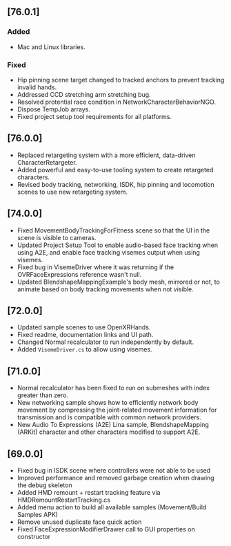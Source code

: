 ## [76.0.1]

### Added

- Mac and Linux libraries.

### Fixed

- Hip pinning scene target changed to tracked anchors to prevent tracking invalid hands.
- Addressed CCD stretching arm stretching bug.
- Resolved protential race condition in NetworkCharacterBehaviorNGO.
- Dispose TempJob arrays.
- Fixed project setup tool requirements for all platforms.

## [76.0.0]
- Replaced retargeting system with a more efficient, data-driven CharacterRetargeter.
- Added powerful and easy-to-use tooling system to create retargeted characters.
- Revised body tracking, networking, ISDK, hip pinning and locomotion scenes to use new retargeting system.

## [74.0.0]
- Fixed MovementBodyTrackingForFitness scene so that the UI in the scene is visible to cameras.
- Updated Project Setup Tool to enable audio-based face tracking when using A2E, and enable face tracking visemes output when using visemes.
- Fixed bug in VisemeDriver where it was returning if the OVRFaceExpressions reference wasn't null.
- Updated BlendshapeMappingExample's body mesh, mirrored or not, to animate based on body tracking movements when not visible.

## [72.0.0]
- Updated sample scenes to use OpenXRHands.
- Fixed readme, documentation links and UI path.
- Changed Normal recalculator to run independently by default.
- Added `VisemeDriver.cs` to allow using visemes.

## [71.0.0]
- Normal recalculator has been fixed to run on submeshes with index greater than zero.
- New networking sample shows how to efficiently network body movement by compressing the joint-related movement information for transmission and is compatible with common network providers.
- New Audio To Expressions (A2E) Lina sample, BlendshapeMapping (ARKit) character and other characters modified to support A2E.

## [69.0.0]
- Fixed bug in ISDK scene where controllers were not able to be used
- Improved performance and removed garbage creation when drawing the debug skeleton
- Added HMD remount + restart tracking feature via HMDRemountRestartTracking.cs
- Added menu action to build all available samples (Movement/Build Samples APK)
- Remove unused duplicate face quick action
- Fixed FaceExpressionModifierDrawer call to GUI properties on constructor
